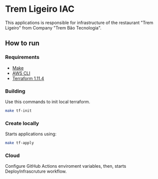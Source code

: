 # Trem Ligeiro IAC

This applications is responsible for infrastructure of the restaurant "Trem Ligeiro" from Company "Trem Bão Tecnologia".

## How to run

### Requirements

- [Make](https://www.gnu.org/software/make/)
- [AWS CLI](https://aws.amazon.com/pt/cli/)
- [Terraform 1.11.4](https://developer.hashicorp.com/terraform/install?product_intent=terraform)

### Building

Use this commands to init local terraform.

```bash
make tf-init
```

### Create locally

Starts applications using:

```bash
make tf-apply
```

### Cloud

Configure GitHub Actions enviroment variables, then, starts DeployInfrascruture workflow.
